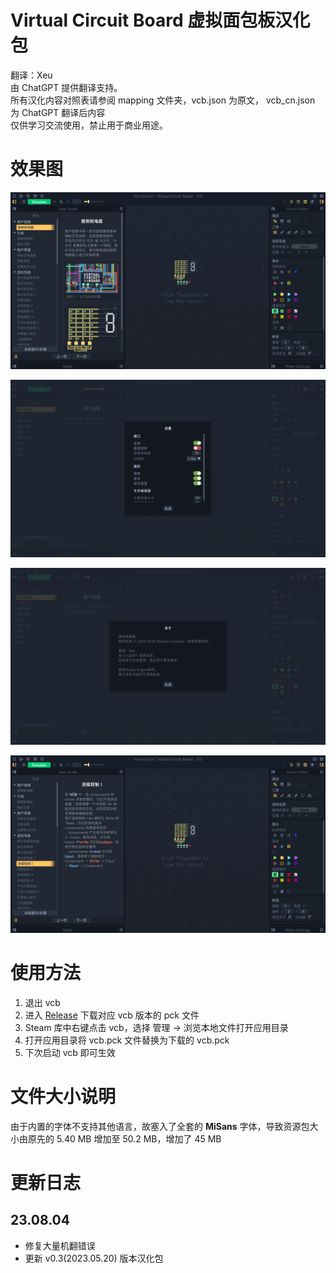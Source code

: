 # Virtual Circuit Board 虚拟面包板汉化包
翻译：Xeu  
由 ChatGPT 提供翻译支持。  
所有汉化内容对照表请参阅 mapping 文件夹，vcb.json 为原文， vcb_cn.json 为 ChatGPT 翻译后内容  
仅供学习交流使用，禁止用于商业用途。  
# 效果图

![sample1](./img/sample1.png)

![sample2](./img/sample2.png)

![sample3](./img/sample3.png)

![sample4](./img/sample4.png)


# 使用方法

1. 退出 vcb
2. 进入 [Release](https://github.com/ThankRain/vcb_cn/releases) 下载对应 vcb 版本的 pck 文件
3. Steam 库中右键点击 vcb，选择 管理 -> 浏览本地文件打开应用目录
4. 打开应用目录将 vcb.pck 文件替换为下载的 vcb.pck
5. 下次启动 vcb 即可生效

# 文件大小说明
由于内置的字体不支持其他语言，故塞入了全套的 **MiSans** 字体，导致资源包大小由原先的 5.40 MB 增加至 50.2 MB，增加了 45 MB

# 更新日志
## 23.08.04
- 修复大量机翻错误
- 更新 v0.3(2023.05.20) 版本汉化包
